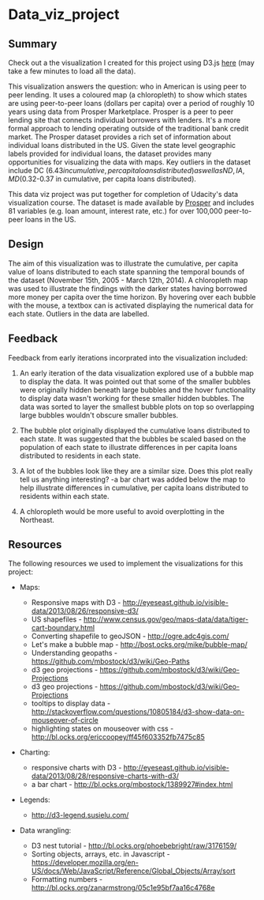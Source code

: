 # Data_viz_project

## Summary

Check out a the visualization I created for this project using D3.js [here](https://htmlpreview.github.io/?https://github.com/BlaneG/Data_viz_project/blob/master/index_5-change_to_chloropleth.html) (may take a few minutes to load all the data).

This visualization answers the question:  who in American is using peer to peer lending.  It uses a coloured map (a chloropleth) to show which states are using peer-to-peer loans (dollars per capita) over a period of roughly 10 years using data from Prosper Marketplace.  Prosper is a peer to peer lending site that connects individual borrowers with lenders.  It's a more formal approach to lending operating outside of the traditional bank credit market.  The Prosper dataset provides a rich set of information about individual loans distributed in the US.  Given the state level geographic labels provided for individual loans, the dataset provides many opportunities for visualizing the data with maps. Key outliers in the dataset include DC ($6.43 in cumulative, per capita loans distributed) as well as ND, IA, MD ($0.32-0.37 in cumulative, per capita loans distributed).  

This data viz project was put together for completion of Udacity's data visualization course.  The dataset is made available by [Prosper](https://www.prosper.com/) and includes 81 variables (e.g. loan amount, interest rate, etc.) for over 100,000 peer-to-peer loans in the US.   

## Design

The aim of this visualization was to illustrate the cumulative, per capita value of loans distributed to each state spanning the temporal bounds of the dataset (November 15th, 2005 - March 12th, 2014).  A chloropleth map was used to illustrate the findings with the darker states having borrowed more money per capita over the time horizon.  By hovering over each bubble with the mouse, a textbox can is activated displaying the numerical data for each state.  Outliers in the data are labelled.

## Feedback
Feedback from early iterations incorprated into the visualization included:

1) An early iteration of the data visualization explored use of a bubble map to display the data. It was pointed out that some of the smaller bubbles were originally hidden beneath large bubbles and the hover functionality to display data wasn't working for these smaller hidden bubbles.  The data was sorted to layer the smallest bubble plots on top so overlapping large bubbles wouldn't obscure smaller bubbles.

2) The bubble plot originally displayed the cumulative loans distributed to each state.  It was suggested that the bubbles be scaled based on the population of each state to illustrate differences in per capita loans distributed to residents in each state.

3) A lot of the bubbles look like they are a similar size.  Does this plot really tell us anything interesting? 
   -a bar chart was added below the map to help illustrate differences in cumulative, per capita loans distributed to residents within each state.
   
4) A chloropleth would be more useful to avoid overplotting in the Northeast.

## Resources
The following resources we used to implement the visualizations for this project:

* Maps:

   - Responsive maps with D3 - http://eyeseast.github.io/visible-data/2013/08/26/responsive-d3/
   - US shapefiles - http://www.census.gov/geo/maps-data/data/tiger-cart-boundary.html
   - Converting shapefile to geoJSON - http://ogre.adc4gis.com/
   - Let's make a bubble map - http://bost.ocks.org/mike/bubble-map/
   - Understanding geopaths - https://github.com/mbostock/d3/wiki/Geo-Paths
   - d3 geo projections - https://github.com/mbostock/d3/wiki/Geo-Projections
   - d3 geo projections - https://github.com/mbostock/d3/wiki/Geo-Projections
   - tooltips to display data - http://stackoverflow.com/questions/10805184/d3-show-data-on-mouseover-of-circle
   - highlighting states on mouseover with css - http://bl.ocks.org/ericcoopey/ff45f603352fb7475c85

* Charting:

   - responsive charts with D3 - http://eyeseast.github.io/visible-data/2013/08/28/responsive-charts-with-d3/
   - a bar chart - http://bl.ocks.org/mbostock/1389927#index.html

* Legends:
   - http://d3-legend.susielu.com/

* Data wrangling:

   - D3 nest tutorial - http://bl.ocks.org/phoebebright/raw/3176159/
   - Sorting objects, arrays, etc. in Javascript - https://developer.mozilla.org/en-US/docs/Web/JavaScript/Reference/Global_Objects/Array/sort
   - Formatting numbers - http://bl.ocks.org/zanarmstrong/05c1e95bf7aa16c4768e
